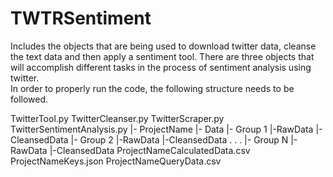 # TWTRSentiment
Includes the objects that are being used to download twitter data, cleanse the text data and then apply a sentiment tool.
There are three objects that will accomplish different tasks in the process of sentiment analysis using twitter.  
In order to properly run the code, the following structure needs to be followed.

TwitterTool.py
TwitterCleanser.py
TwitterScraper.py
TwitterSentimentAnalysis.py
|- ProjectName
  |- Data 
    |- Group 1
      |-RawData
      |-CleansedData
    |- Group 2
      |-RawData
      |-CleansedData
    .
    .
    .
    |- Group N
      |-RawData
      |-CleansedData
  ProjectNameCalculatedData.csv
  ProjectNameKeys.json
  ProjectNameQueryData.csv
